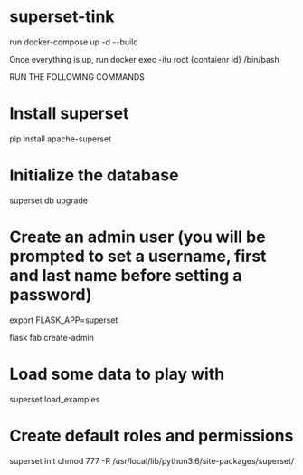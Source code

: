 # superset-tink

run docker-compose up -d --build

Once everything is up, run docker exec -itu root {contaienr id} /bin/bash

RUN THE FOLLOWING COMMANDS
# Install superset
pip install apache-superset

# Initialize the database
superset db upgrade

# Create an admin user (you will be prompted to set a username, first and last name before setting a password)
export FLASK_APP=superset

flask fab create-admin

# Load some data to play with
superset load_examples

# Create default roles and permissions
superset init
chmod 777 -R /usr/local/lib/python3.6/site-packages/superset/
